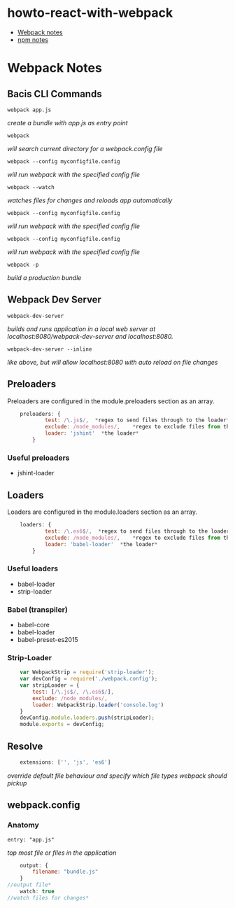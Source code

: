 # howto-react-with-webpack

* [Webpack notes](#webpack-notes)
* [npm notes](#npm-notes)

# Webpack Notes

## Bacis CLI Commands
    webpack app.js
*create a bundle with app.js as entry point*

    webpack
*will search current directory for a webpack.config file*

    webpack --config myconfigfile.config
*will run webpack with the specified config file*

    webpack --watch
*watches files for changes and reloads app automatically*

    webpack --config myconfigfile.config
*will run webpack with the specified config file*

    webpack --config myconfigfile.config
*will run webpack with the specified config file*

    webpack -p
*build a production bundle*

## Webpack Dev Server

    webpack-dev-server
*builds and runs application in a local web server at localhost:8080/webpack-dev-server and localhost:8080.*

    webpack-dev-server --inline
*like above, but will allow localhost:8080 with auto reload on file changes*

## Preloaders
Preloaders are configured in the module.preloaders section as an array.
```javascript
    preloaders: {
            test: /\.js$/,  *regex to send files through to the loader*
            exclude: /node_modules/,    *regex to exclude files from the loader*    
            loader: 'jshint'  *the loader*
        }
```

### Useful preloaders
  * jshint-loader

## Loaders
Loaders are configured in the module.loaders section as an array.
```javascript
    loaders: {
            test: /\.es6$/,  *regex to send files through to the loader*
            exclude: /node_modules/,    *regex to exclude files from the loader*    
            loader: 'babel-loader'  *the loader*
        }
```

### Useful loaders
  * babel-loader
  * strip-loader

### Babel (transpiler)
  * babel-core
  * babel-loader
  * babel-preset-es2015

### Strip-Loader
```javascript
    var WebpackStrip = require('strip-loader');
    var devConfig = require('./webpack.config');
    var stripLoader = {
        test: [/\.js$/, /\.es6$/],
        exclude: /node_modules/,
        loader: WebpackStrip.loader('console.log')
    }
    devConfig.module.loaders.push(stripLoader);
    module.exports = devConfig;
```

## Resolve
```javascript
    extensions: ['', 'js', 'es6']
```
*override default file behaviour and specify which file types webpack should pickup*

## webpack.config
### Anatomy
    entry: "app.js"
 *top most file or files in the application*
```javascript
    output: {
        filename: "bundle.js"
    }
//output file*
    watch: true
//watch files for changes*
```

